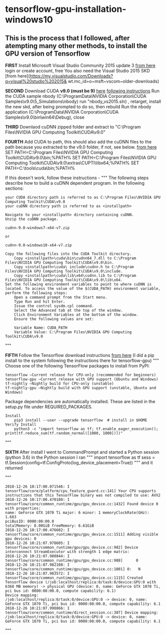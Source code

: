 # tensorflow-gpu-installation-windows10
## This is the process that I followed, after atempting many other methods, to install the GPU version of Tensorflow

**FIRST** 
Install Microsoft Visual Studio Community 2015 update 3 [from here](https://my.visualstudio.com/Downloads?q=visual%20studio%202015&wt.mc_id=o~msft~vscom~older-downloads) login or create account, free
You also need the Visual Studio 2015 SKD [from here](https://my.visualstudio.com/Downloads?q=visual%20studio%202015&    wt.mc_id=o~msft~vscom~older-downloads) 

**SECOND**
Download CUDA **v9.0 (must be 9)** [here](https://developer.nvidia.com/cuda-90-download-archive) [following instructions](file:///C:/Program%20Files/NVIDIA%20GPU%20Computing%20Toolkit/CUDA/v10.0/doc/html/cuda-quick-start-guide/index.html)
	Run the CUDA sample nbody (C:\ProgramData\NVIDIA Corporation\CUDA Samples\v9.0\5_Simulations\nbody) run "nbody_vs2015.sln) , retarget, install the new skd, after being prompted to do so, then rebuild 
	Run the nbody application (C:\ProgramData\NVIDIA Corporation\CUDA Samples\v9.0\bin\win64\Debug), close

**THIRD**
Downlaod cuDNN zipped folder and extract to "C:\Program Files\NVIDIA GPU Computing Toolkit\CUDA\v9.0"

**FOURTH**
Add CUDA to path, this should also add the cuDNN files to the path because you extracted to the v9.0 folder, if not, see below. [from here](https://www.tensorflow.org/install/gpu)
	SET PATH=C:\Program Files\NVIDIA GPU Computing Toolkit\CUDA\v9.0\bin;%PATH%
	SET PATH=C:\Program Files\NVIDIA GPU Computing Toolkit\CUDA\v9.0\extras\CUPTI\libx64;%PATH%
	SET PATH=C:\tools\cuda\bin;%PATH%

If this doesn't work, follow these instructions - 
"""
The following steps describe how to build a cuDNN dependent program. In the following sections:

    your CUDA directory path is referred to as C:\Program Files\NVIDIA GPU Computing Toolkit\CUDA\v9.0
    your cuDNN directory path is referred to as <installpath>

    Navigate to your <installpath> directory containing cuDNN.
    Unzip the cuDNN package.

    cudnn-9.0-windows7-x64-v7.zip

    or

    cudnn-9.0-windows10-x64-v7.zip

    Copy the following files into the CUDA Toolkit directory.
        Copy <installpath>\cuda\bin\cudnn64_7.dll to C:\Program Files\NVIDIA GPU Computing Toolkit\CUDA\v9.0\bin.
        Copy <installpath>\cuda\ include\cudnn.h to C:\Program Files\NVIDIA GPU Computing Toolkit\CUDA\v9.0\include.
        Copy <installpath>\cuda\lib\x64\cudnn.lib to C:\Program Files\NVIDIA GPU Computing Toolkit\CUDA\v9.0\lib\x64.
    Set the following environment variables to point to where cuDNN is located. To access the value of the $(CUDA_PATH) environment variable, perform the following steps:
        Open a command prompt from the Start menu.
        Type Run and hit Enter.
        Issue the control sysdm.cpl command.
        Select the Advanced tab at the top of the window.
        Click Environment Variables at the bottom of the window.
        Ensure the following values are set:

        Variable Name: CUDA_PATH 
        Variable Value: C:\Program Files\NVIDIA GPU Computing Toolkit\CUDA\v9.0
"""

**FIFTH** 
Follow the Tensorflow download instructions [from here](https://www.tensorflow.org/install/pip)
	(I did a pip install to the system following the instructions there for tensorflow-gpu)
"""
 Choose one of the following TensorFlow packages to install from PyPI:

    tensorflow —Current release for CPU-only (recommended for beginners)
    tensorflow-gpu —Current release with GPU support (Ubuntu and Windows)
    tf-nightly —Nightly build for CPU-only (unstable)
    tf-nightly-gpu —Nightly build with GPU support (unstable, Ubuntu and Windows)

Package dependencies are automatically installed. These are listed in the setup.py file under REQUIRED_PACKAGES. 

	Install
		pip3 install --user --upgrade tensorflow  # install in $HOME
	Verify Install
		python3 -c "import tensorflow as tf; tf.enable_eager_execution(); print(tf.reduce_sum(tf.random_normal([1000, 1000])))"
"""

**SIXTH** 
After install I went to CommandPrompt and started a Python session (python 3.6)
	in the Python session I ran 
	"""
	import tensorflow as tf
	sess = tf.Session(config=tf.ConfigProto(log_device_placement=True))
	"""
	and it returned 
	
"""

	2018-12-26 10:17:00.071546: I tensorflow/core/platform/cpu_feature_guard.cc:141] Your CPU supports instructions that this TensorFlow binary was not compiled to use: AVX2
	2018-12-26 10:17:00.470180: I tensorflow/core/common_runtime/gpu/gpu_device.cc:1432] Found device 0 with properties:
	name: GeForce GTX 1070 Ti major: 6 minor: 1 memoryClockRate(GHz): 1.683
	pciBusID: 0000:08:00.0
	totalMemory: 8.00GiB freeMemory: 6.61GiB
	2018-12-26 10:17:00.476602: I tensorflow/core/common_runtime/gpu/gpu_device.cc:1511] Adding visible gpu devices: 0
	2018-12-26 10:21:07.978605: I tensorflow/core/common_runtime/gpu/gpu_device.cc:982] Device interconnect StreamExecutor with strength 1 edge matrix:
	2018-12-26 10:21:07.980844: I tensorflow/core/common_runtime/gpu/gpu_device.cc:988]      0
	2018-12-26 10:21:07.982108: I tensorflow/core/common_runtime/gpu/gpu_device.cc:1001] 0:   N
	2018-12-26 10:21:07.983572: I tensorflow/core/common_runtime/gpu/gpu_device.cc:1115] Created TensorFlow device (/job:localhost/replica:0/task:0/device:GPU:0 with 6368 MB memory) -> physical GPU (device: 0, name: GeForce GTX 1070 Ti, pci bus id: 0000:08:00.0, compute capability: 6.1)
	Device mapping:
	/job:localhost/replica:0/task:0/device:GPU:0 -> device: 0, name: GeForce GTX 1070 Ti, pci bus id: 0000:08:00.0, compute capability: 6.1
	2018-12-26 10:21:07.990866: I tensorflow/core/common_runtime/direct_session.cc:307] Device mapping:
	/job:localhost/replica:0/task:0/device:GPU:0 -> device: 0, name: GeForce GTX 1070 Ti, pci bus id: 0000:08:00.0, compute capability: 6.1	
"""
